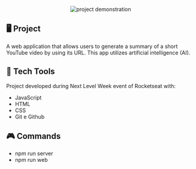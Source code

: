 <p align="center">
    <img src ="gitHub/ShortsSummary/blob/master/SS.png" alt = "project demonstration" widht="100%" />
</p>

## 🖥️ Project 

A web application that allows users to generate a summary of a short YouTube video by using its URL.
This app utilizes artificial intelligence (AI).

## 🚀 Tech Tools

Project developed during Next Level Week event of Rocketseat with:

- JavaScript
- HTML
- CSS
- Git e Github

##  :video_game: Commands

- npm run server
- npm run web

